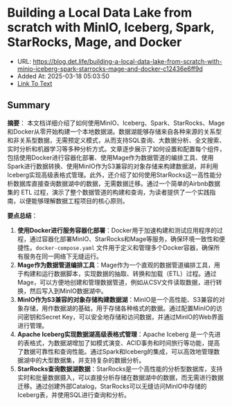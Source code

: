 # Building a Local Data Lake from scratch with MinIO, Iceberg, Spark, StarRocks, Mage, and Docker
- URL: https://blog.det.life/building-a-local-data-lake-from-scratch-with-minio-iceberg-spark-starrocks-mage-and-docker-c12436e6ff9d
- Added At: 2025-03-18 05:03:50
- [Link To Text](2025-03-18-building-a-local-data-lake-from-scratch-with-minio,-iceberg,-spark,-starrocks,-mage,-and-docker_raw.md)

## Summary
**摘要**：
本文档详细介绍了如何使用MinIO、Iceberg、Spark、StarRocks、Mage和Docker从零开始构建一个本地数据湖。数据湖能够存储来自各种来源的关系型和非关系型数据，无需预定义模式，从而支持SQL查询、大数据分析、全文搜索、实时分析和机器学习等多种分析方式。文章逐步展示了如何设置和配置每个组件，包括使用Docker进行容器化部署、使用Mage作为数据管道的编排工具、使用Spark进行数据转换、使用MinIO作为S3兼容的对象存储来构建数据湖，并利用Iceberg实现高级表格式管理。此外，还介绍了如何使用StarRocks这一高性能分析数据库直接查询数据湖中的数据，无需数据迁移。通过一个简单的Airbnb数据集的 ETL 过程，演示了整个数据管道的构建和查询，为读者提供了一个实践指南，以便能够理解数据工程项目的核心原则。

**要点总结**：

1.  **使用Docker进行服务容器化部署**：Docker用于加速构建和测试应用程序的过程，通过容器化部署MinIO、StarRocks和Mage等服务，确保环境一致性和便捷性。`docker-compose.yaml` 文件用于定义和管理多个Docker容器，确保所有服务在同一网络下无缝运行。
2.  **Mage作为数据管道编排工具**：Mage作为一个直观的数据管道编排工具，用于构建和运行数据脚本，实现数据的抽取、转换和加载（ETL）过程。通过Mage，可以方便地创建和管理数据管道，例如从CSV文件读取数据，进行转换，然后写入到MinIO数据湖中。
3.  **MinIO作为S3兼容的对象存储构建数据湖**：MinIO是一个高性能、S3兼容的对象存储，用作数据湖的基础，用于存储各种格式的数据。通过配置MinIO的访问密钥和Secret Key，可以安全地存储和访问数据，并通过MinIO的Web界面进行管理。
4.  **Apache Iceberg实现数据湖高级表格式管理**：Apache Iceberg 是一个先进的表格式，为数据湖增加了如模式演变、ACID事务和时间旅行等功能，提高了数据可靠性和查询性能。通过Spark和Iceberg的集成，可以高效地管理数据湖中的大型数据集，并支持复杂的数据分析。
5.   **StarRocks查询数据湖数据**：StarRocks是一个高性能的分析型数据库，支持实时和批量数据摄入，可以直接分析存储在数据湖中的数据，而无需进行数据迁移。通过创建外部Catalog，StarRocks可以无缝访问MinIO中存储的Iceberg表，并使用SQL进行查询和分析。
